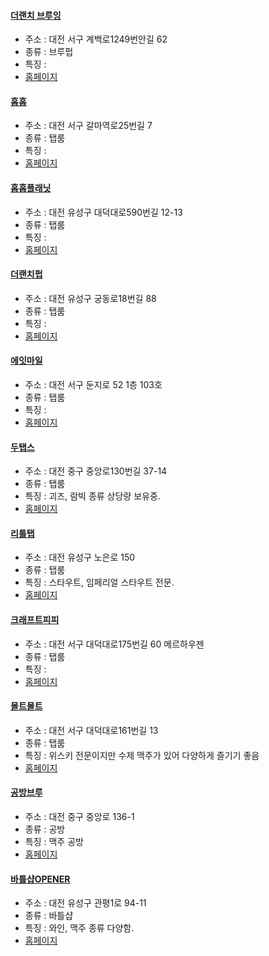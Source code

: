 #### [더랜치 브루잉](https://map.naver.com/v5/entry/place/1719847921) 
 - 주소 : 대전 서구 계백로1249번안길 62
- 종류 : 브루펍
 - 특징 : 
- [홈페이지](http://ranchbrewing.com/landing/)
#### [홉홉](https://map.naver.com/v5/entry/place/1710050311) 
 - 주소 : 대전 서구 갈마역로25번길 7 
- 종류 : 탭룸
 - 특징 : 
- [홈페이지](https://www.instagram.com/hophopp__/)
#### [홉홉플래닛](https://map.naver.com/v5/entry/place/1438661894) 
 - 주소 : 대전 유성구 대덕대로590번길 12-13 
- 종류 : 탭룸
 - 특징 : 
- [홈페이지](http://instagram.com/hophopp_lounge)
#### [더랜치펍](http://naver.me/F36Exq7J) 
 - 주소 : 대전 유성구 궁동로18번길 88 
- 종류 : 탭룸
 - 특징 : 
- [홈페이지](https://www.instagram.com/theranchpub/)
#### [에잇마일](http://naver.me/5aVteY7o) 
 - 주소 : 대전 서구 둔지로 52 1층 103호
- 종류 : 탭룸
 - 특징 : 
- [홈페이지](https://www.instagram.com/8mile_pizza/)
#### [두탭스](http://naver.me/Fk5atkiw) 
 - 주소 : 대전 중구 중앙로130번길 37-14
- 종류 : 탭룸
 - 특징 : 괴즈, 람빅 종류 상당량 보유중.
- [홈페이지](https://www.instagram.com/dotapscraft/)
#### [리틀탭](http://naver.me/FJHivon) 
 - 주소 : 대전 유성구 노은로 150
- 종류 : 탭룸
 - 특징 : 스타우트, 임페리얼 스타우트 전문.
- [홈페이지](https://www.instagram.com/littletapbeer/)
#### [크래프트피피](http://naver.me/Fa3SHZlb) 
 - 주소 : 대전 서구 대덕대로175번길 60 메르하우젠
- 종류 : 탭룸
 - 특징 : 
- [홈페이지](https://www.instagram.com/craft_peepee/)
#### [몰트몰트](http://naver.me/Fn2D7aMR) 
 - 주소 : 대전 서구 대덕대로161번길 13
- 종류 : 탭룸
 - 특징 : 위스키 전문이지만 수제 맥주가 있어 다양하게 즐기기 좋음
- [홈페이지](https://www.instagram.com/malt_molt/)
#### [공방브루](http://naver.me/FKKTirIP) 
 - 주소 : 대전 중구 중앙로 136-1 
- 종류 : 공방
 - 특징 : 맥주 공방 
- [홈페이지](https://www.instagram.com/daejeon_brew
)
#### [바틀샵OPENER](http://naver.me/xrP6K6ra) 
 - 주소 : 대전 유성구 관평1로 94-11
- 종류 : 바틀샵
 - 특징 : 와인, 맥주 종류 다양함.
- [홈페이지](https://www.instagram.com/in6970/)

